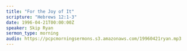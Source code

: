 ```yaml
---
title: "For the Joy of It"
scripture: "Hebrews 12:1-3"
date: 1996-04-21T00:00:00Z
speaker: Skip Ryan
sermon_type: morning
audio: https://pcpcmorningsermons.s3.amazonaws.com/19960421ryan.mp3 
---
```



